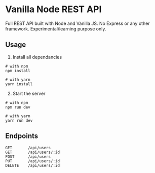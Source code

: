 # Vanilla Node REST API
Full REST API built with Node and Vanilla JS. No Express or any other framework. Experimental/learning purpose only.

## Usage
1. Install all dependancies
```
# with npm
npm install

# with yarn
yarn install
```

2. Start the server
```
# with npm
npm run dev

# with yarn
yarn run dev
```

## Endpoints
```
GET       /api/users
GET       /api/users/:id
POST      /api/users
PUT       /api/users/:id
DELETE    /api/users/:id
```